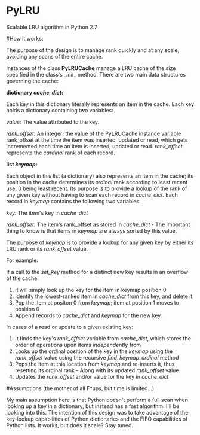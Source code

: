 # PyLRU
Scalable LRU algorithm in Python 2.7

#How it works:

The purpose of the design is to manage rank quickly and at any scale, avoiding any scans of the entire cache.

Instances of the class **PyLRUCache** manage a LRU cache of the size specified in the class's \__init__ method. There are two main data structures governing the cache: 

**dictionary *cache_dict*:**

Each key in this dictionary literally represents an item in the cache. Each key holds a dictionary containing two variables:

*value:* The value attributed to the key.

*rank_offset:* An integer; the value of the PyLRUCache instance variable rank_offset at the time the item was inserted, updated or read, which gets incremented each time an item is inserted, updated or read. *rank\_offset* represents the *cardinal* rank of each record.

**list *keymap*:**

Each object in this list (a dictionary) also represents an item in the cache; its position in the cache determines its *ordinal* rank according to least recent use, 0 being least recent. Its purpose is to provide a lookup of the rank of any given key without having to scan each record in *cache_dict.* Each record in *keymap*  contains the following two variables:

*key:* The item's key in *cache_dict*

*rank_offset:* The item's rank_offset as stored in *cache\_dict* - The important thing to know is that items in *keymap* are always sorted by this value.

The purpose of *keymap* is to provide a lookup for any given key by either its LRU rank or its *rank_offset* value. 

For example:

If a call to the *set_key* method for a distinct new key results in an overflow of the cache: 

1. it will simply look up the key for the item in keymap position 0
2. Identify the lowest-ranked item in *cache_dict* from this key, and delete it
3.  Pop the item at positon 0 from *keymap*; item at position 1 moves to position 0
4. Append records to *cache_dict* and *keymap* for the new key.

In cases of a read or update to a given existing key:

1. It finds the key's *rank_offset* variable from *cache_dict*, which stores the order of operations upon items *independently* from 
2. Looks up the ordinal position of the key in the *keymap* using the *rank_offset* value using the recursive *find\_keymap_ordinal* method
3. Pops the item at this location from *keymap* and re-inserts it, thus resetting its ordinal rank - Along with its updated *rank_offset* value.
4. Updates the *rank_offset* and/or value for the key in *cache_dict*

#Assumptions
(the mother of all F*ups, but time is limited...)

My main assumption here is that Python doesn't perform a full scan when looking up a key in a dictionary, but instead has a fast algorithm. I'll be looking into this. The intention of this design was to take advantage of the key-lookup capabilities of Python dictionaries and the FIFO capabilities of Python lists. It works, but does it scale? Stay tuned.